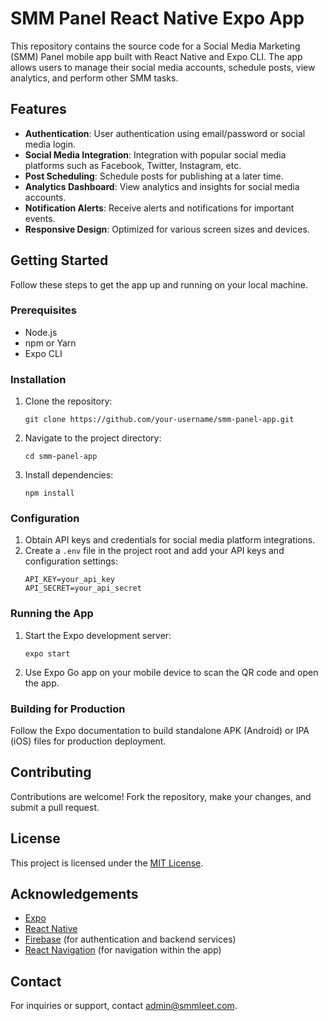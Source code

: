 # SMM Panel React Native Expo App

This repository contains the source code for a Social Media Marketing (SMM) Panel mobile app built with React Native and Expo CLI. The app allows users to manage their social media accounts, schedule posts, view analytics, and perform other SMM tasks.

## Features

- **Authentication**: User authentication using email/password or social media login.
- **Social Media Integration**: Integration with popular social media platforms such as Facebook, Twitter, Instagram, etc.
- **Post Scheduling**: Schedule posts for publishing at a later time.
- **Analytics Dashboard**: View analytics and insights for social media accounts.
- **Notification Alerts**: Receive alerts and notifications for important events.
- **Responsive Design**: Optimized for various screen sizes and devices.

## Getting Started

Follow these steps to get the app up and running on your local machine.

### Prerequisites

- Node.js
- npm or Yarn
- Expo CLI

### Installation

1. Clone the repository:
   ```
   git clone https://github.com/your-username/smm-panel-app.git
   ```

2. Navigate to the project directory:
   ```
   cd smm-panel-app
   ```

3. Install dependencies:
   ```
   npm install
   ```

### Configuration

1. Obtain API keys and credentials for social media platform integrations.
2. Create a `.env` file in the project root and add your API keys and configuration settings:
   ```
   API_KEY=your_api_key
   API_SECRET=your_api_secret
   ```

### Running the App

1. Start the Expo development server:
   ```
   expo start
   ```

2. Use Expo Go app on your mobile device to scan the QR code and open the app.

### Building for Production

Follow the Expo documentation to build standalone APK (Android) or IPA (iOS) files for production deployment.

## Contributing

Contributions are welcome! Fork the repository, make your changes, and submit a pull request.

## License

This project is licensed under the [MIT License](LICENSE).

## Acknowledgements

- [Expo](https://expo.dev/)
- [React Native](https://reactnative.dev/)
- [Firebase](https://firebase.google.com/) (for authentication and backend services)
- [React Navigation](https://reactnavigation.org/) (for navigation within the app)

## Contact

For inquiries or support, contact [admin@smmleet.com](mailto:admin@smmleet.com).

